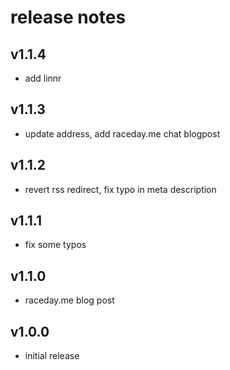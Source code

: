 # release notes

## v1.1.4

- add linnr

## v1.1.3

- update address, add raceday.me chat blogpost

## v1.1.2

- revert rss redirect, fix typo in meta description

## v1.1.1

- fix some typos

## v1.1.0

- raceday.me blog post

## v1.0.0

- initial release
